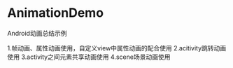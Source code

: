 # AnimationDemo
Android动画总结示例

1.帧动画、属性动画使用，自定义view中属性动画的配合使用
2.acitivity跳转动画使用
3.activity之间元素共享动画使用
4.scene场景动画使用


